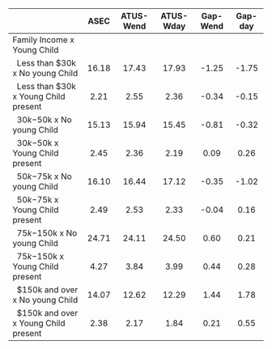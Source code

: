 
|                      |         ASEC |    ATUS-Wend |    ATUS-Wday |     Gap-Wend |      Gap-day |
| -------------------- | :----------: | :----------: | :----------: | :----------: | :----------: |
| Family Income x Young Child |              |              |              |              |              |
| &nbsp;&nbsp;Less than $30k x No young Child |        16.18 |        17.43 |        17.93 |        -1.25 |        -1.75 |
| &nbsp;&nbsp;Less than $30k x Young Child present |         2.21 |         2.55 |         2.36 |        -0.34 |        -0.15 |
| &nbsp;&nbsp;$30k-$50k x No young Child |        15.13 |        15.94 |        15.45 |        -0.81 |        -0.32 |
| &nbsp;&nbsp;$30k-$50k x Young Child present |         2.45 |         2.36 |         2.19 |         0.09 |         0.26 |
| &nbsp;&nbsp;$50k-$75k x No young Child |        16.10 |        16.44 |        17.12 |        -0.35 |        -1.02 |
| &nbsp;&nbsp;$50k-$75k x Young Child present |         2.49 |         2.53 |         2.33 |        -0.04 |         0.16 |
| &nbsp;&nbsp;$75k-$150k x No young Child |        24.71 |        24.11 |        24.50 |         0.60 |         0.21 |
| &nbsp;&nbsp;$75k-$150k x Young Child present |         4.27 |         3.84 |         3.99 |         0.44 |         0.28 |
| &nbsp;&nbsp;$150k and over x No young Child |        14.07 |        12.62 |        12.29 |         1.44 |         1.78 |
| &nbsp;&nbsp;$150k and over x Young Child present |         2.38 |         2.17 |         1.84 |         0.21 |         0.55 |

